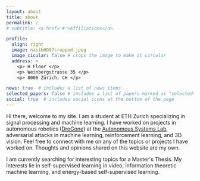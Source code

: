 ```yaml
---
layout: about
title: about
permalink: /
# subtitle: <a href='#'>Affiliations</a>.

profile:
  align: right
  image: nasibHD07cropped.jpeg
  image_cicular: false # crops the image to make it circular
  address: >
    <p> H Floor </p>
    <p> Weinbergstrasse 35 </p>
    <p> 8006 Zürich, CH </p>

news: true  # includes a list of news items
selected_papers: false # includes a list of papers marked as "selected={true}"
social: true  # includes social icons at the bottom of the page
---
```


Hi there, welcome to my site. I am a student at ETH Zurich specializing in signal processing and machine learning. I have worked on projects in autonomous robotics ([DroGone](http://drogone.com)) at the [Autonomous Systems Lab](https://asl.ethz.ch/), adversarial attacks in machine learning, reinforcement learning, and 3D vision. Feel free to connect with me on any of the topics or projects I have worked on. Thoughts and opinions shared on this website are my own.

I am currently searching for interesting topics for a Master's Thesis. My interests lie in self-supervised learning in video, information theoretic machine learning, and energy-based self-supervised learning. 
